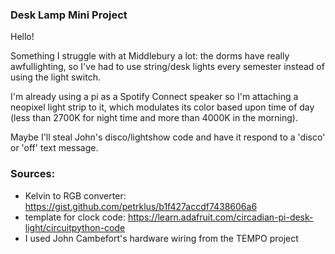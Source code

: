 ### Desk Lamp Mini Project
Hello!

Something I struggle with at Middlebury a lot: the dorms have really awfullighting, so I've had to use string/desk lights every semester instead of using the light switch.

I'm already using a pi as a Spotify Connect speaker so I'm attaching a neopixel light strip to it, which modulates its color based upon time of day (less than 2700K for night time and more than 4000K in the morning).


Maybe I'll steal John's disco/lightshow code and have it respond to a 'disco' or 'off' text message.

### Sources:

- Kelvin to RGB converter: https://gist.github.com/petrklus/b1f427accdf7438606a6
- template for clock code: https://learn.adafruit.com/circadian-pi-desk-light/circuitpython-code
- I used John Cambefort's hardware wiring from the TEMPO project
